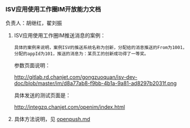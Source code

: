 ### ISV应用使用工作圈IM开放能力文档
负责人：胡继红，翟刘振

1.  ISV应用使用工作圈IM推送消息的案例：  
	
	    具体的案例来说明，案例ISV的推送系统名称为创新，分配给的消息推送的From为1001，分配的appId为101，推送的消息为：某员工的创新成功得了一等奖。
	 参数页面说明：
    
     http://gitlab.rd.chanjet.com/gongzuoquan/isv-dev-doc/blob/master/im/d8a77ab8-f9bb-4b1a-9a81-ad8297b2031f.png
	
	具体发送的测试页面是： 
	
    http://integzq.chanjet.com/openim/index.html 
	    
   
2.  具体方法说明，见 [openpush.md](./openpush.md)